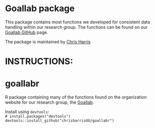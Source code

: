 # Goallab package
This package contains most functions we developed for consistent data handling within our research group.
The functions can be found on our [Goallab GitHub](https://github.com/Goallab) page.


The package is maintained by [Chris Harris](mailto:c.a.harris@uu.nl)


INSTRUCTIONS:  
=======
# goallabr
R package containing many of the functions found on the organization website for our research group, the [Goallab](https://github.com/Goallab).

Install using `devtools`:  
`# install.packages("devtools")`  
`devtools::install_github("chrisharrisUU/goallabr")`
